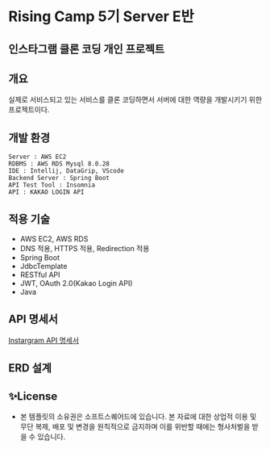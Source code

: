 # Rising Camp 5기 Server E반
## 인스타그램 클론 코딩 개인 프로젝트
## 개요
실제로 서비스되고 있는 서비스를 클론 코딩하면서 서버에 대한 역량을 개발시키기 위한 프로젝트이다.
## 개발 환경
```
Server : AWS EC2
RDBMS : AWS RDS Mysql 8.0.28
IDE : Intellij, DataGrip, VScode
Backend Server : Spring Boot
API Test Tool : Insomnia
API : KAKAO LOGIN API
```
## 적용 기술

- AWS EC2, AWS RDS
- DNS 적용, HTTPS 적용, Redirection 적용
- Spring Boot
- JdbcTemplate
- RESTful API
- JWT, OAuth 2.0(Kakao Login API)
- Java

## API 명세서
[Instargram API 명세서](https://docs.google.com/spreadsheets/d/1RCGTnfLsHCR7j9aqGyYJGiCEWfYdHAFDfJWjHVFKF9k/edit?usp=sharing)

## ERD 설계

## ✨License
- 본 템플릿의 소유권은 소프트스퀘어드에 있습니다. 본 자료에 대한 상업적 이용 및 무단 복제, 배포 및 변경을 원칙적으로 금지하며 이를 위반할 때에는 형사처벌을 받을 수 있습니다.